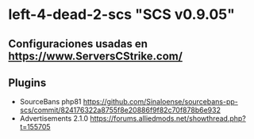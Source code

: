 # left-4-dead-2-scs "SCS v0.9.05"
## Configuraciones usadas en https://www.ServersCStrike.com/
## Plugins
- SourceBans php81 https://github.com/Sinaloense/sourcebans-pp-scs/commit/824176322a8755f8e20886f9f82c70f878b6e932
- Advertisements 2.1.0 https://forums.alliedmods.net/showthread.php?t=155705